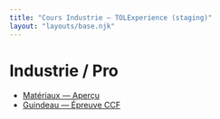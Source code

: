 ```yaml
---
title: "Cours Industrie — TOLExperience (staging)"
layout: "layouts/base.njk"
---
```

# Industrie / Pro

- [Matériaux — Aperçu](./materiaux/)
- [Guindeau — Épreuve CCF](./guindeau/)
